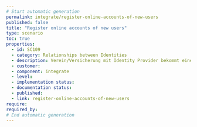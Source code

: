 ```yaml
---
# Start automatic generation
permalink: integrate/register-online-accounts-of-new-users
published: false
title: "Register online accounts of new users"
type: scenario
toc: true
properties:
  - id: SC109
  - category: Relationships between Identities
  - description: Verein/Versicherung mit Identity Provider bekommt einen neuen Kunden über enmeshed Nutzer kommt auf Website,  Session-basiertes nicht personalisiertes RelationshipTemplate rendern,  Nutzer scannt QR Code ein Nutzer stellt Kontaktanfrage Kontaktanfrage wird überprüft Nutzer wird erzeugt (Random Password) Session wird auf Nutzer gehoben (anonyme Session wird autorisiert) Refresh der Website mittels Websockets antriggern Neuer Nutzer ist angemeldet
  - customer:
  - component: integrate
  - level:
  - implementation status:
  - documentation status:
  - published:
  - link: register-online-accounts-of-new-users
require:
required_by:
# End automatic generation
---
```

